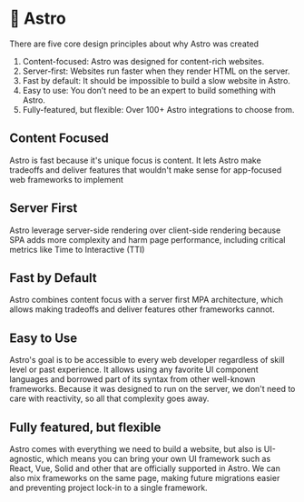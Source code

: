 # 🚀 Astro

There are five core design principles about why Astro was created

1. Content-focused: Astro was designed for content-rich websites.
2. Server-first: Websites run faster when they render HTML on the server.
3. Fast by default: It should be impossible to build a slow website in Astro.
4. Easy to use: You don’t need to be an expert to build something with Astro.
5. Fully-featured, but flexible: Over 100+ Astro integrations to choose from.

## Content Focused

Astro is fast because it's unique focus is content. It lets Astro make tradeoffs and deliver features that wouldn't make sense for app-focused web frameworks to implement

## Server First

Astro leverage server-side rendering over client-side rendering because SPA adds more complexity and harm page performance, including critical metrics like Time to Interactive (TTI)

## Fast by Default

Astro combines content focus with a server first MPA architecture, which allows making tradeoffs and deliver features other frameworks cannot.

## Easy to Use

Astro's goal is to be accessible to every web developer regardless of skill level or past experience.
It allows using any favorite UI component languages and borrowed part of its syntax from other well-known frameworks.
Because it was designed to run on the server, we don't need to care with reactivity, so all that complexity goes away.

## Fully featured, but flexible

Astro comes with everything we need to build a website, but also is UI-agnostic, which means you can bring your own UI framework such as React, Vue, Solid and other that are officially supported in Astro. We can also mix frameworks on the same page, making future migrations easier and preventing project lock-in to a single framework.